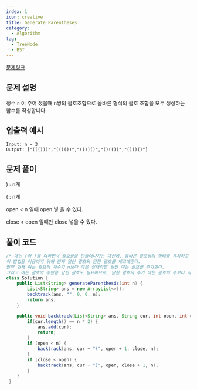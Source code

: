 ```yaml
---
index: 1
icon: creative
title: Generate Parentheses
category:
  - Algorithm
tag:
  - TreeNode
  - BST
---
```


[문제링크](https://leetcode.com/problems/generate-parentheses/)

## 문제 설명

정수 `n` 이 주어 졌을때 n쌍의 괄호조합으로 올바른 형식의 괄호 조합을 모두 생성하는 함수를 작성합니다.

## 입출력 예시

```
Input: n = 3
Output: ["((()))","(()())","(())()","()(())","()()()"]
```

## 문제 풀이

) : n개

( : n개

open < n 일때 open 넣 을 수 있다.

close < open 일때만 close 넣을 수 있다.

## 풀이 코드

```java
/* 매번 (와 )를 더하면서 괄호쌍을 만들어나가는 대신에, 올바른 괄호쌍의 형태를 유지하고 있을때만 더해준다.
이 방법을 이용하기 위해 현재 열린 괄호와 닫힌 괄호를 체크해준다.
만약 현재 여는 괄호의 개수가 n보다 작은 상태라면 일단 여는 괄호를 추가한다.
그리고 여는 괄호의 수만큼 닫힌 괄호도 필요하므로, 닫힌 괄호의 수가 여는 괄호의 수보다 작다면 닫힌 괄호를 추가해준다.*/
class Solution {
	public List<String> generateParenthesis(int n) {
    	List<String> ans = new ArrayList<>();
        backtrack(ans, "", 0, 0, n);
        return ans;
    }

    public void backtrack(List<String> ans, String cur, int open, int close, int n) {
    	if(cur.length() == n * 2) {
        	ans.add(cur);
            return;
        }
        if (open < n) {
        	backtrack(ans, cur + "(", open + 1, close, n);
        }
        if (close < open) {
        	backtrack(ans, cur + ")", open, close + 1, n);
        }
    }
 }
```
